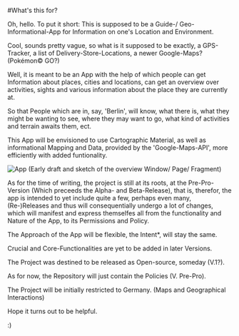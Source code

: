 #What's this for? 

Oh, hello. To put it short: This is supposed to be a Guide-/ Geo-Informational-App for Information on one's Location and Environment.

Cool, sounds pretty vague, so what is it supposed to be exactly, a GPS-Tracker, a list of Delivery-Store-Locations, a newer Google-Maps? (Pokémon© GO?) 

Well, it is meant to be an App with the help of which people can get Information about places, cities and locations, can get an overview over activities, sights and various information about 
the place they are currently at. 

So that People which are in, say, 'Berlin', will know, what there is, what they might be wanting to see, where they may want to go, what kind of activities and terrain awaits them, ect. 

This App will be envisioned to use Cartographic Material, as well as informational Mapping and Data, provided by the 'Google-Maps-API', more efficiently with added funtionality. 

![App](https://github.com/EngineerOfConstruction/kNOWc/assets/142390218/0ae9145a-23ae-41fd-8c07-0a0bab988c54)
(Early draft and sketch of the overview Window/ Page/ Fragment)

As for the time of writing, the project is still at its roots, at the Pre-Pro-Version (Which preceeds the Alpha- and Beta-Release), that is, therefor, 
the app is intended to yet include quite a few, perhaps even many, (Re-)Releases and thus will consequentially undergo a lot of changes, 
which will manifest and express themselfes all from the functionality and Nature of the App, to its Permissions and Policy. 

The Approach of the App will be flexible, the Intent*, will stay the same. 

Crucial and Core-Functionalities are yet to be added in later Versions. 

The Project was destined to be released as Open-source, someday (V.1?). 

As for now, the Repository will just contain the Policies (V. Pre-Pro). 

The Project will be initially restricted to Germany.
(Maps and Geographical Interactions)

Hope it turns out to be helpful. 

:) 
